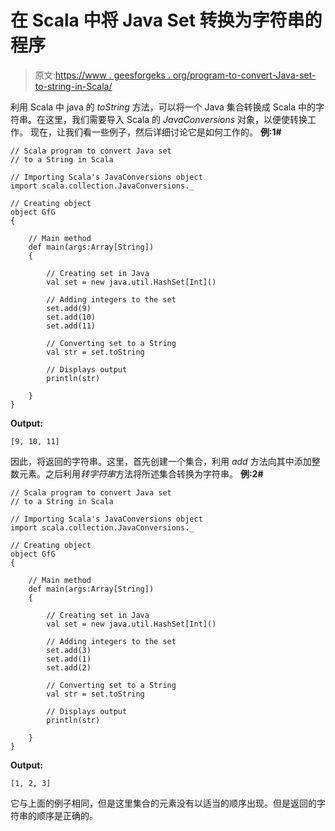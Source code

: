 # 在 Scala 中将 Java Set 转换为字符串的程序

> 原文:[https://www . geesforgeks . org/program-to-convert-Java-set-to-string-in-Scala/](https://www.geeksforgeeks.org/program-to-convert-java-set-to-a-string-in-scala/)

利用 Scala 中 java 的 *toString* 方法，可以将一个 Java 集合转换成 Scala 中的字符串。在这里，我们需要导入 Scala 的 *JavaConversions* 对象，以便使转换工作。
现在，让我们看一些例子，然后详细讨论它是如何工作的。
**例:1#**

```
// Scala program to convert Java set 
// to a String in Scala

// Importing Scala's JavaConversions object
import scala.collection.JavaConversions._

// Creating object
object GfG
{ 

    // Main method
    def main(args:Array[String])
    {

        // Creating set in Java
        val set = new java.util.HashSet[Int]()

        // Adding integers to the set
        set.add(9)
        set.add(10)
        set.add(11)

        // Converting set to a String
        val str = set.toString

        // Displays output
        println(str)

    }
}
```

**Output:**

```
[9, 10, 11]

```

因此，将返回的字符串。这里，首先创建一个集合，利用 *add* 方法向其中添加整数元素。之后利用*转字符串*方法将所述集合转换为字符串。
**例:2#**

```
// Scala program to convert Java set 
// to a String in Scala

// Importing Scala's JavaConversions object
import scala.collection.JavaConversions._

// Creating object
object GfG
{ 

    // Main method
    def main(args:Array[String])
    {

        // Creating set in Java
        val set = new java.util.HashSet[Int]()

        // Adding integers to the set
        set.add(3)
        set.add(1)
        set.add(2)

        // Converting set to a String
        val str = set.toString

        // Displays output
        println(str)

    }
}
```

**Output:**

```
[1, 2, 3]

```

它与上面的例子相同，但是这里集合的元素没有以适当的顺序出现。但是返回的字符串的顺序是正确的。